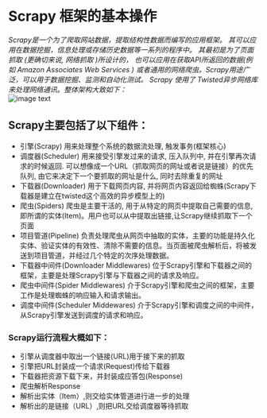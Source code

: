 # Scrapy 框架的基本操作
*Scrapy是一个为了爬取网站数据，提取结构性数据而编写的应用框架。 其可以应用在数据挖掘，信息处理或存储历史数据等一系列的程序中。
其最初是为了页面抓取 (更确切来说, 网络抓取 )所设计的， 也可以应用在获取API所返回的数据(例如 Amazon Associates Web Services ) 或者通用的网络爬虫。Scrapy用途广泛，可以用于数据挖掘、监测和自动化测试。
Scrapy 使用了 Twisted异步网络库来处理网络通讯。整体架构大致如下：*     
![image text](https://github.com/gorgeousCa/Dayup/blob/master/Scrapy/%E6%A1%86%E6%9E%B6%E7%9A%84%E5%9F%BA%E6%9C%AC%E6%93%8D%E4%BD%9C/7.png)
## Scrapy主要包括了以下组件：
- 引擎(Scrapy)
用来处理整个系统的数据流处理, 触发事务(框架核心)
- 调度器(Scheduler)
用来接受引擎发过来的请求, 压入队列中, 并在引擎再次请求的时候返回. 可以想像成一个URL（抓取网页的网址或者说是链接）的优先队列, 由它来决定下一个要抓取的网址是什么, 同时去除重复的网址
- 下载器(Downloader)
用于下载网页内容, 并将网页内容返回给蜘蛛(Scrapy下载器是建立在twisted这个高效的异步模型上的)
- 爬虫(Spiders)
爬虫是主要干活的, 用于从特定的网页中提取自己需要的信息, 即所谓的实体(Item)。用户也可以从中提取出链接,让Scrapy继续抓取下一个页面
- 项目管道(Pipeline)
负责处理爬虫从网页中抽取的实体，主要的功能是持久化实体、验证实体的有效性、清除不需要的信息。当页面被爬虫解析后，将被发送到项目管道，并经过几个特定的次序处理数据。
- 下载器中间件(Downloader Middlewares)
位于Scrapy引擎和下载器之间的框架，主要是处理Scrapy引擎与下载器之间的请求及响应。
- 爬虫中间件(Spider Middlewares)
介于Scrapy引擎和爬虫之间的框架，主要工作是处理蜘蛛的响应输入和请求输出。
- 调度中间件(Scheduler Middewares)
介于Scrapy引擎和调度之间的中间件，从Scrapy引擎发送到调度的请求和响应。
### Scrapy运行流程大概如下：
- 引擎从调度器中取出一个链接(URL)用于接下来的抓取
- 引擎把URL封装成一个请求(Request)传给下载器
- 下载器把资源下载下来，并封装成应答包(Response)
- 爬虫解析Response
- 解析出实体（Item）,则交给实体管道进行进一步的处理
- 解析出的是链接（URL）,则把URL交给调度器等待抓取




